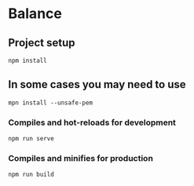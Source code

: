 # Balance

## Project setup
```
npm install
```
## In some cases you may need to use 
```
mpn install --unsafe-pem
```
### Compiles and hot-reloads for development
```
npm run serve
```

### Compiles and minifies for production
```
npm run build
```
